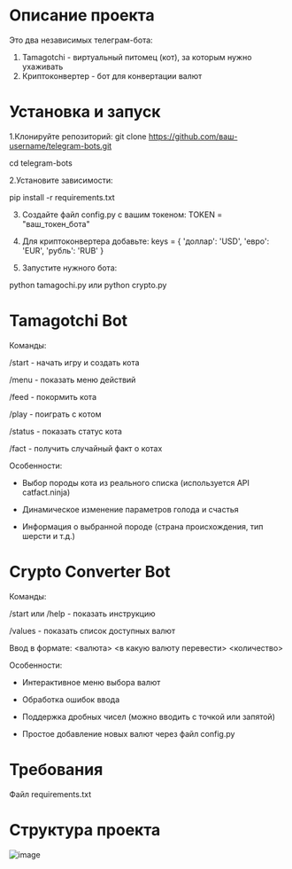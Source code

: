 # Описание проекта
Это два независимых телеграм-бота:
1. Tamagotchi - виртуальный питомец (кот), за которым нужно ухаживать
2. Криптоконвертер - бот для конвертации валют

# Установка и запуск
1.Клонируйте репозиторий:
git clone https://github.com/ваш-username/telegram-bots.git

cd telegram-bots

2.Установите зависимости:

pip install -r requirements.txt

3. Создайте файл config.py с вашим токеном:
TOKEN = "ваш_токен_бота"

4. Для криптоконвертера добавьте:
keys = {
    'доллар': 'USD',
    'евро': 'EUR',
    'рубль': 'RUB'
}

5. Запустите нужного бота:

python tamagochi.py или python crypto.py

# Tamagotchi Bot

Команды:

/start - начать игру и создать кота

/menu - показать меню действий

/feed - покормить кота

/play - поиграть с котом

/status - показать статус кота

/fact - получить случайный факт о котах

Особенности:

- Выбор породы кота из реального списка (используется API catfact.ninja)

- Динамическое изменение параметров голода и счастья

- Информация о выбранной породе (страна происхождения, тип шерсти и т.д.)

# Crypto Converter Bot

Команды:

/start или /help - показать инструкцию

/values - показать список доступных валют

Ввод в формате: <валюта> <в какую валюту перевести> <количество>

Особенности:

- Интерактивное меню выбора валют

- Обработка ошибок ввода

- Поддержка дробных чисел (можно вводить с точкой или запятой)

- Простое добавление новых валют через файл config.py

# Требования

Файл requirements.txt

# Структура проекта

![image](https://github.com/user-attachments/assets/5e1c42a1-6884-46e7-87f4-e9effbac77c3)
